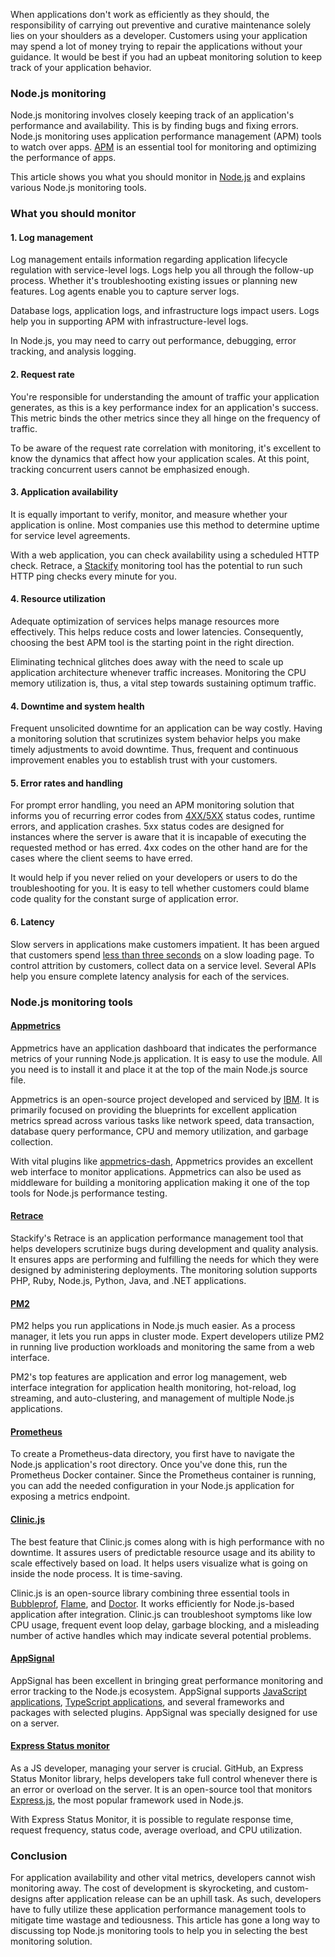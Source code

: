 When applications don't work as efficiently as they should, the responsibility of carrying out preventive and curative maintenance solely lies on your shoulders as a developer. Customers using your application may spend a lot of money trying to repair the applications without your guidance. It would be best if you had an upbeat monitoring solution to keep track of your application behavior.

### Node.js monitoring
Node.js monitoring involves closely keeping track of an application's performance and availability. This is by finding bugs and fixing errors. Node.js monitoring uses application performance management (APM) tools to watch over apps. [APM](https://stackify.com/what-is-apm/) is an essential tool for monitoring and optimizing the performance of apps.

This article shows you what you should monitor in [Node.js](https://nodejs.org/) and explains various Node.js monitoring tools.

### What you should monitor

#### 1. Log management
Log management entails information regarding application lifecycle regulation with service-level logs. Logs help you all through the follow-up process. Whether it's troubleshooting existing issues or planning new features. Log agents enable you to capture server logs.

Database logs, application logs, and infrastructure logs impact users. Logs help you in supporting APM with infrastructure-level logs.

In Node.js, you may need to carry out performance, debugging, error tracking, and analysis logging.

#### 2. Request rate
You're responsible for understanding the amount of traffic your application generates, as this is a key performance index for an application's success. This metric binds the other metrics since they all hinge on the frequency of traffic.

To be aware of the request rate correlation with monitoring, it's excellent to know the dynamics that affect how your application scales. At this point, tracking concurrent users cannot be emphasized enough.

#### 3. Application availability
It is equally important to verify, monitor, and measure whether your application is online. Most companies use this method to determine uptime for service level agreements.

With a web application, you can check availability using a scheduled HTTP check. Retrace, a [Stackify](https://stackify.com/) monitoring tool has the potential to run such HTTP ping checks every minute for you.

#### 4. Resource utilization
Adequate optimization of services helps manage resources more effectively. This helps reduce costs and lower latencies. Consequently, choosing the best APM tool is the starting point in the right direction.

Eliminating technical glitches does away with the need to scale up application architecture whenever traffic increases. Monitoring the CPU memory utilization is, thus, a vital step towards sustaining optimum traffic.

#### 4. Downtime and system health
Frequent unsolicited downtime for an application can be way costly. Having a monitoring solution that scrutinizes system behavior helps you make timely adjustments to avoid downtime. Thus, frequent and continuous improvement enables you to establish trust with your customers.

#### 5. Error rates and handling
For prompt error handling, you need an APM monitoring solution that informs you of recurring error codes from [4XX/5XX](https://www.w3.org/Protocols/HTTP/HTRESP.html) status codes, runtime errors, and application crashes. 5xx status codes are designed for instances where the server is aware that it is incapable of executing the requested method or has erred. 4xx codes on the other hand are for the cases where the client seems to have erred.

It would help if you never relied on your developers or users to do the troubleshooting for you. It is easy to tell whether customers could blame code quality for the constant surge of application error.

#### 6. Latency
Slow servers in applications make customers impatient. It has been argued that customers spend [less than three seconds](https://www.marketingdive.com/news/google-53-of-mobile-users-abandon-sites-that-take-over-3-seconds-to-load/426070/) on a slow loading page. To control attrition by customers, collect data on a service level. Several APIs help you ensure complete latency analysis for each of the services.

### Node.js monitoring tools

#### [Appmetrics](https://www.app-metrics.io/)
Appmetrics have an application dashboard that indicates the performance metrics of your running Node.js application. It is easy to use the module. All you need is to install it and place it at the top of the main Node.js source file.

Appmetrics is an open-source project developed and serviced by [IBM](https://www.ibm.com/). It is primarily focused on providing the blueprints for excellent application metrics spread across various tasks like network speed, data transaction, database query performance, CPU and memory utilization, and garbage collection.

With vital plugins like [appmetrics-dash](https://www.npmjs.com/package/appmetrics-dash), Appmetrics provides an excellent web interface to monitor applications. Appmetrics can also be used as middleware for building a monitoring application making it one of the top tools for Node.js performance testing.

#### [Retrace](https://stackify.com/retrace/)
Stackify's Retrace is an application performance management tool that helps developers scrutinize bugs during development and quality analysis. It ensures apps are performing and fulfilling the needs for which they were designed by administering deployments. The monitoring solution supports PHP, Ruby, Node.js, Python, Java, and .NET applications.

#### [PM2](https://pm2.keymetrics.io/)
PM2 helps you run applications in Node.js much easier. As a process manager, it lets you run apps in cluster mode. Expert developers utilize PM2 in running live production workloads and monitoring the same from a web interface.

PM2's top features are application and error log management, web interface integration for application health monitoring, hot-reload, log streaming, and auto-clustering, and management of multiple Node.js applications.

#### [Prometheus](https://prometheus.io/)
To create a Prometheus-data directory, you first have to navigate the Node.js application's root directory. Once you've done this, run the Prometheus Docker container. Since the Prometheus container is running, you can add the needed configuration in your Node.js application for exposing a metrics endpoint.

#### [Clinic.js](https://clinicjs.org/)
The best feature that Clinic.js comes along with is high performance with no downtime. It assures users of predictable resource usage and its ability to scale effectively based on load. It helps users visualize what is going on inside the node process. It is time-saving.

Clinic.js is an open-source library combining three essential tools in [Bubbleprof](https://clinicjs.org/bubbleprof/), [Flame](https://clinicjs.org/flame/), and [Doctor](https://clinicjs.org/doctor). It works efficiently for Node.js-based application after integration. Clinic.js can troubleshoot symptoms like low CPU usage, frequent event loop delay, garbage blocking, and a misleading number of active handles which may indicate several potential problems.

#### [AppSignal](https://appsignal.com/)
AppSignal has been excellent in bringing great performance monitoring and error tracking to the Node.js ecosystem. AppSignal supports [JavaScript applications](https://data-flair.training/blogs/javascript-uses/#), [TypeScript applications](https://www.typescriptlang.org/docs/handbook/typescript-tooling-in-5-minutes.html), and several frameworks and packages with selected plugins. AppSignal was specially designed for use on a server.

#### [Express Status monitor](https://github.com/RafalWilinski/express-status-monitor)
As a JS developer, managing your server is crucial. GitHub, an Express Status Monitor library, helps developers take full control whenever there is an error or overload on the server. It is an open-source tool that monitors [Express.js](https://expressjs.com/), the most popular framework used in Node.js.

With Express Status Monitor, it is possible to regulate response time, request frequency, status code, average overload, and CPU utilization.

### Conclusion
For application availability and other vital metrics, developers cannot wish monitoring away. The cost of development is skyrocketing, and custom-designs after application release can be an uphill task. As such, developers have to fully utilize these application performance management tools to mitigate time wastage and tediousness. This article has gone a long way to discussing top Node.js monitoring tools to help you in selecting the best monitoring solution.
